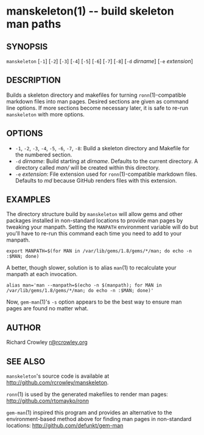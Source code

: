 manskeleton(1) -- build skeleton man paths
==========================================

## SYNOPSIS

`manskeleton` [`-1`] [`-2`] [`-3`] [`-4`] [`-5`] [`-6`] [`-7`] [`-8`] [`-d` _dirname_] [`-e` _extension_]

## DESCRIPTION

Builds a skeleton directory and makefiles for turning `ronn`(1)-compatible markdown files into man pages.  Desired sections are given as command line options.  If more sections become necessary later, it is safe to re-run `manskeleton` with more options.

## OPTIONS

* `-1`, `-2`, `-3`, `-4`, `-5`, `-6`, `-7`, `-8`:
  Build a skeleton directory and Makefile for the numbered section.
* `-d` _dirname_:
  Build starting at _dirname_.  Defaults to the current directory.  A directory called _man/_ will be created within this directory.
* `-e` _extension_:
  File extension used for `ronn`(1)-compatible markdown files.  Defaults to _md_ because GitHub renders files with this extension.

## EXAMPLES

The directory structure build by `manskeleton` will allow gems and other packages installed in non-standard locations to provide man pages by tweaking your manpath.  Setting the `MANPATH` environment variable will do but you'll have to re-run this command each time you need to add to your manpath.

    export MANPATH=$(for MAN in /var/lib/gems/1.8/gems/*/man; do echo -n :$MAN; done)

A better, though slower, solution is to alias `man`(1) to recalculate your manpath at each invocation.

	alias man='man --manpath=$(echo -n $(manpath); for MAN in /var/lib/gems/1.8/gems/*/man; do echo -n :$MAN; done)'

Now, `gem-man`(1)'s `-s` option appears to be the best way to ensure man pages are found no matter what.

## AUTHOR

Richard Crowley <r@rcrowley.org>

## SEE ALSO

`manskeleton`'s source code is available at <http://github.com/rcrowley/manskeleton>.

`ronn`(1) is used by the generated makefiles to render man pages: <http://github.com/rtomayko/ronn>

`gem-man`(1) inspired this program and provides an alternative to the environment-based method above for finding man pages in non-standard locations: <http://github.com/defunkt/gem-man>
